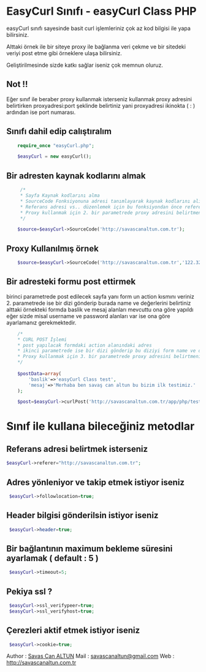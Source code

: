 EasyCurl Sınıfı - easyCurl Class PHP 
====================

easyCurl sınıfı sayesinde basit curl işlemleriniz çok az kod bilgisi ile yapa bilirsiniz.

Alttaki örnek ile bir siteye proxy ile bağlanma veri çekme ve bir sitedeki veriyi post etme gibi örneklere ulaşa bilirsiniz.

Geliştirilmesinde sizde katkı sağlar iseniz çok memnun oluruz.


Not !!
---------------------
Eğer sınıf ile beraber proxy kullanmak isterseniz kullanmak proxy adresini belirtirken proxyadresi:port şeklinde belirtiniz yani proxyadresi ikinokta ( : ) ardından ise port numarası.

Sınıfı dahil edip calıştıralım
---------------------
``` php
	require_once "easyCurl.php";

	$easyCurl = new easyCurl();
```
Bir adresten kaynak kodlarını almak
---------------------
``` php
	 /* 
	 * Sayfa Kaynak kodlarını alma
	 * SourceCode Fonksiyonuna adresi tanımlayarak kaynak kodlarını alıp değişkene aktara bilirsiniz veya ekrana yansıta bilirsiniz.
	 * Referans adresi vs.. düzenlemek için bu fonksiyondan önce referer gibi değişkenlere değer vermelisiniz.
	 * Proxy kullanmak için 2. bir parametrede proxy adresini belirtmeniz yeterlidir. proxyip:sifre şeklinde göndermelisiniz
	 */

	$source=$easyCurl->SourceCode('http://savascanaltun.com.tr');
```

Proxy Kullanılmış örnek
---------------------
``` php
	$source=$easyCurl->SourceCode('http://savascanaltun.com.tr','122.323.32.22:8082');
```

Bir adresteki formu post ettirmek
---------------------
birinci parametrede post edilecek sayfa yanı form un action kısmını veriniz 2. parametrede ise bir dizi gönderip burada name ve değerlerini belirtiniz alttaki örnekteki formda baslik ve mesaj alanları mevcuttu ona göre yapıldı eğer sizde misal username ve password alanları var ise ona göre ayarlamanız gerekmektedir.

``` php
	/*
	* CURL POST İşlemi 
	* post yapılacak formdaki action alanındaki adres
	* ikinci parametrede ise bir dizi gönderip bu diziyi form name ve değerlerine göre göndertiniz.
	* Proxy kullanmak için 3. bir parametrede proxy adresini belirtmeniz yeterlidir. proxyip:sifre şeklinde göndermelisiniz
	*/
	
	$postData=array(
		'baslik'=>'easyCurl Class test',
        'mesaj'=>'Merhaba ben savaş can altun bu bizim ilk testimiz.'
	);

	$post=$easyCurl->curlPost('http://savascanaltun.com.tr/app/php/test/post.php',$postData);

```

Sınıf ile kullana bileceğiniz metodlar  
====================

Referans adresi belirtmek isterseniz
---------------------
``` php
$easyCurl->referer="http://savascanaltun.com.tr";
```

Adres yönleniyor ve takip etmek istiyor iseniz
---------------------
``` php
 $easyCurl->followlocation=true;
```

Header bilgisi gönderilsin istiyor iseniz
---------------------
``` php
 $easyCurl->header=true;
```

Bir bağlantının maximum bekleme süresini ayarlamak ( default : 5 ) 
---------------------
``` php
 $easyCurl->timeout=5;
```

Pekiya ssl ? 
---------------------
``` php
 $easyCurl->ssl_verifypeer=true;
 $easyCurl->ssl_verifyhost=true;

```
Çerezleri aktif etmek istiyor iseniz
---------------------
``` php
 $easyCurl->cookie=true;
```


Author : [Savas Can ALTUN](http://savascanaltun.com.tr/)
Mail : savascanaltun@gmail.com
Web : http://savascanaltun.com.tr





